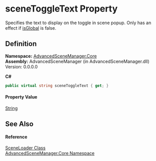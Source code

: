 # sceneToggleText Property


Specifies the text to display on the toggle in scene popup. Only has an effect if <a href="P_AdvancedSceneManager_Core_SceneLoader_isGlobal.md">isGlobal</a> is false.



## Definition
**Namespace:** <a href="N_AdvancedSceneManager_Core.md">AdvancedSceneManager.Core</a>  
**Assembly:** AdvancedSceneManager (in AdvancedSceneManager.dll) Version: 0.0.0.0

**C#**
``` C#
public virtual string sceneToggleText { get; }
```



#### Property Value
<a href="https://learn.microsoft.com/dotnet/api/system.string" target="_blank" rel="noopener noreferrer">String</a>

## See Also


#### Reference
<a href="T_AdvancedSceneManager_Core_SceneLoader.md">SceneLoader Class</a>  
<a href="N_AdvancedSceneManager_Core.md">AdvancedSceneManager.Core Namespace</a>  
